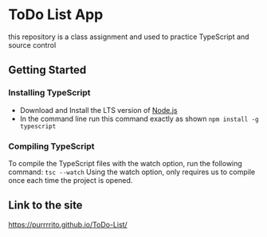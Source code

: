 # ToDo List App
this repository is a class assignment and used to practice TypeScript and source control

## Getting Started

### Installing TypeScript
- Download and Install the LTS version of [Node.js](https://nodejs.org)
- In the command line run this command exactly as shown `npm install -g typescript`

### Compiling TypeScript
To compile the TypeScript files with the watch option,
run the following command: `tsc --watch` Using the 
watch option, only requires us to compile once each 
time the project is opened.

## Link to the site
https://purrrrito.github.io/ToDo-List/